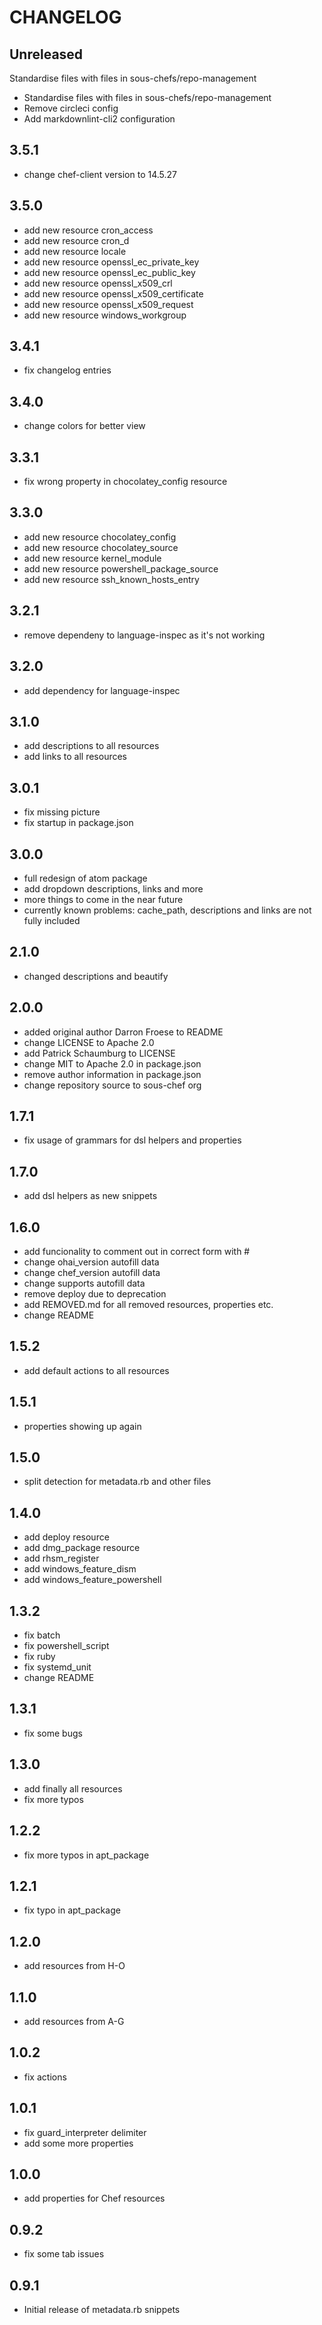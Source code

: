 # CHANGELOG

## Unreleased

Standardise files with files in sous-chefs/repo-management

- Standardise files with files in sous-chefs/repo-management
- Remove circleci config
- Add markdownlint-cli2 configuration

## 3.5.1

- change chef-client version to 14.5.27

## 3.5.0

- add new resource cron_access
- add new resource cron_d
- add new resource locale
- add new resource openssl_ec_private_key
- add new resource openssl_ec_public_key
- add new resource openssl_x509_crl
- add new resource openssl_x509_certificate
- add new resource openssl_x509_request
- add new resource windows_workgroup

## 3.4.1

- fix changelog entries

## 3.4.0

- change colors for better view

## 3.3.1

- fix wrong property in chocolatey_config resource

## 3.3.0

- add new resource chocolatey_config
- add new resource chocolatey_source
- add new resource kernel_module
- add new resource powershell_package_source
- add new resource ssh_known_hosts_entry

## 3.2.1

- remove dependeny to language-inspec as it's not working

## 3.2.0

- add dependency for language-inspec

## 3.1.0

- add descriptions to all resources
- add links to all resources

## 3.0.1

- fix missing picture
- fix startup in package.json

## 3.0.0

- full redesign of atom package
- add dropdown descriptions, links and more
- more things to come in the near future
- currently known problems: cache_path, descriptions and links are not fully included

## 2.1.0

- changed descriptions and beautify

## 2.0.0

- added original author Darron Froese to README
- change LICENSE to Apache 2.0
- add Patrick Schaumburg to LICENSE
- change MIT to Apache 2.0 in package.json
- remove author information in package.json
- change repository source to sous-chef org

## 1.7.1

- fix usage of grammars for dsl helpers and properties

## 1.7.0

- add dsl helpers as new snippets

## 1.6.0

- add funcionality to comment out in correct form with #
- change ohai_version autofill data
- change chef_version autofill data
- change supports autofill data
- remove deploy due to deprecation
- add REMOVED.md for all removed resources, properties etc.
- change README

## 1.5.2

- add default actions to all resources

## 1.5.1

- properties showing up again

## 1.5.0

- split detection for metadata.rb and other files

## 1.4.0

- add deploy resource
- add dmg_package resource
- add rhsm_register
- add windows_feature_dism
- add windows_feature_powershell

## 1.3.2

- fix batch
- fix powershell_script
- fix ruby
- fix systemd_unit
- change README

## 1.3.1

- fix some bugs

## 1.3.0

- add finally all resources
- fix more typos

## 1.2.2

- fix more typos in apt_package

## 1.2.1

- fix typo in apt_package

## 1.2.0

- add resources from H-O

## 1.1.0

- add resources from A-G

## 1.0.2

- fix actions

## 1.0.1

- fix guard_interpreter delimiter
- add some more properties

## 1.0.0

- add properties for Chef resources

## 0.9.2

- fix some tab issues

## 0.9.1

- Initial release of metadata.rb snippets
